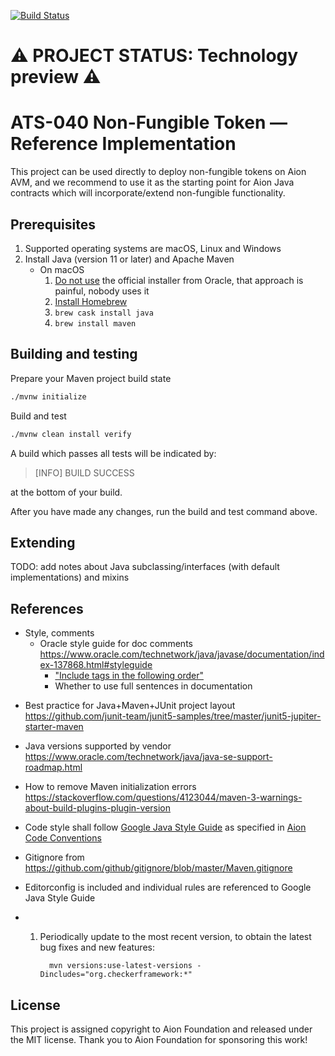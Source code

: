 [![Build Status](https://travis-ci.com/fulldecent/aion-aip040.svg?branch=master)](https://travis-ci.com/fulldecent/aion-aip040)

# :warning: PROJECT STATUS: Technology preview :warning:

# ATS-040 Non-Fungible Token — Reference Implementation

This project can be used directly to deploy non-fungible tokens on Aion AVM, and we recommend to use it as the starting point for Aion Java contracts which will incorporate/extend non-fungible functionality.

## Prerequisites

1. Supported operating systems are macOS, Linux and Windows
2. Install Java (version 11 or later) and Apache Maven
   - On macOS
     1. [Do not use](https://stackoverflow.com/a/28635465/300224) the official installer from Oracle, that approach is painful, nobody uses it
     2. [Install Homebrew](https://brew.sh)
     3. `brew cask install java`
     4. `brew install maven`

## Building and testing

Prepare your Maven project build state

```sh
./mvnw initialize
```

Build and test

```sh
./mvnw clean install verify
```

A build which passes all tests will be indicated by:

> [INFO] BUILD SUCCESS

at the bottom of your build.

After you have made any changes, run the build and test command above.

## Extending

TODO: add notes about Java subclassing/interfaces (with default implementations) and mixins



## References

* Style, comments
  * Oracle style guide for doc comments https://www.oracle.com/technetwork/java/javase/documentation/index-137868.html#styleguide
    * ["Include tags in the following order"](https://www.oracle.com/technetwork/java/javase/documentation/index-137868.html#orderoftags)
    * Whether to use full sentences in documentation

- Best practice for Java+Maven+JUnit project layout https://github.com/junit-team/junit5-samples/tree/master/junit5-jupiter-starter-maven

- Java versions supported by vendor https://www.oracle.com/technetwork/java/java-se-support-roadmap.html

- How to remove Maven initialization errors https://stackoverflow.com/questions/4123044/maven-3-warnings-about-build-plugins-plugin-version

- Code style shall follow [Google Java Style Guide](https://google.github.io/styleguide/javaguide.html) as specified in [Aion Code Conventions](https://github.com/aionnetwork/aion/wiki/Aion-Code-Conventions)

- Gitignore from https://github.com/github/gitignore/blob/master/Maven.gitignore

- Editorconfig is included and individual rules are referenced to Google Java Style Guide

- 1. Periodically update to the most recent version, to obtain the latest bug fixes and new features:

     ```
       mvn versions:use-latest-versions -Dincludes="org.checkerframework:*"
     ```

## License

This project is assigned copyright to Aion Foundation and released under the MIT license. Thank you to Aion Foundation for sponsoring this work!
